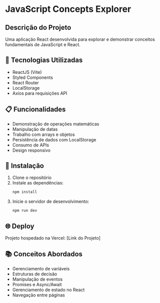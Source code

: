 # JavaScript Concepts Explorer

## Descrição do Projeto
Uma aplicação React desenvolvida para explorar e demonstrar conceitos fundamentais de JavaScript e React.

## 🚀 Tecnologias Utilizadas
- ReactJS (Vite)
- Styled Components
- React Router
- LocalStorage
- Axios para requisições API

## 📋 Funcionalidades
- Demonstração de operações matemáticas
- Manipulação de datas
- Trabalho com arrays e objetos
- Persistência de dados com LocalStorage
- Consumo de APIs
- Design responsivo

## 🔧 Instalação
1. Clone o repositório
2. Instale as dependências:
   ```bash
   npm install
   ```
3. Inicie o servidor de desenvolvimento:
   ```bash
   npm run dev
   ```

## 🌐 Deploy
Projeto hospedado na Vercel: [Link do Projeto]

## 📚 Conceitos Abordados
- Gerenciamento de variáveis
- Estruturas de decisão
- Manipulação de eventos
- Promises e Async/Await
- Gerenciamento de estado no React
- Navegação entre páginas
